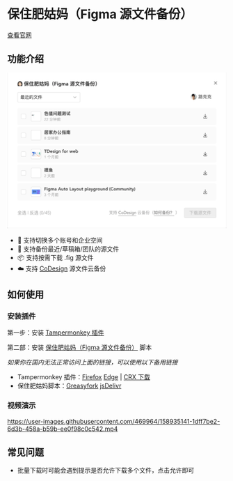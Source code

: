# 保住肥姑妈（Figma 源文件备份）

[查看官网](https://luke.gd/figma-backup)

## 功能介绍

[![](images/intro.png)](https://luke.gd/figma-backup)

- 🏢 支持切换多个账号和企业空间
- 📜 支持备份最近/草稿箱/团队的源文件
- 📦 支持按需下载 .fig 源文件
- ☁️ 支持 [CoDesign](https://codesign.woa.com/) 源文件云备份

## 如何使用

### 安装插件

第一步：安装 [Tampermonkey 插件](https://chrome.google.com/webstore/detail/tampermonkey/dhdgffkkebhmkfjojejmpbldmpobfkfo)

第二部：安装 [保住肥姑妈（Figma 源文件备份）](https://luke.gd/figma-backup/figma.user.js) 脚本

*如果你在国内无法正常访问上面的链接，可以使用以下备用链接*

- Tampermonkey 插件：[Firefox](https://addons.mozilla.org/zh-CN/firefox/addon/tampermonkey/) [Edge](https://microsoftedge.microsoft.com/addons/detail/tampermonkey/iikmkjmpaadaobahmlepeloendndfphd) | [CRX 下载](https://www.gugeapps.net/webstore/detail/tampermonkey/dhdgffkkebhmkfjojejmpbldmpobfkfo)
- 保住肥姑妈脚本：[Greasyfork](https://greasyfork.org/zh-CN/scripts/441666) [jsDelivr](https://cdn.jsdelivr.net/gh/loo2k/figma-backup/figma.user.js)

### 视频演示

https://user-images.githubusercontent.com/469964/158935141-1dff7be2-6d3b-458a-b59b-ee0f98c0c542.mp4

## 常见问题

- 批量下载时可能会遇到提示是否允许下载多个文件，点击允许即可
